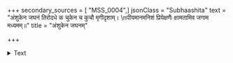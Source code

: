 +++
secondary_sources = [ "MSS_0004",]
jsonClass = "Subhaashita"
text = "अंशुकेन जघनं तिरोदधे क चुकेन च कुचौ मृगीदृशाम्।  \nपीयमानमनिशं प्रियेक्षणैः क्षामतामिव जगाम मध्यमम्॥"
title = "अंशुकेन जघनम्"

+++

<details><summary>Text</summary>

अंशुकेन जघनं तिरोदधे क चुकेन च कुचौ मृगीदृशाम्।  
पीयमानमनिशं प्रियेक्षणैः क्षामतामिव जगाम मध्यमम्॥
</details>
